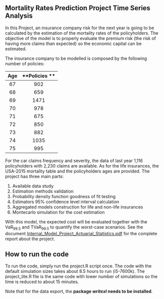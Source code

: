 ## Mortality Rates Prediction Project Time Series Analysis

In this Project, an insurance company risk for the next year is going to be calculated by the estimation 
of the mortality rates of the policyholders. The objective of the model is to properly evaluate the 
premium risk (the risk of having more claims than expected) so the economic capital can be estimated. 

The insurance company to be modelled is composed by the following number of policies: 

| **Age** | **Policies ** |
|:-------:|:-------------:|
| 67      | 902           |
| 68      | 659           |
| 69      | 1471          |
| 70      | 978           |
| 71      | 675           |
| 72      | 850           |
| 73      | 882           |
| 74      | 1035          |
| 75      | 995           |


For the car claims frequency and severity, the data of last year 1,116 policyholders with 2,230 claims are available. As for the life insurances, the USA-2015 mortality table and the policyholders ages are provided.
The project has three main parts:
1.	Available data study
2.	Estimation methods validation
3.	Probability density function goodness of fit testing
4.	Estimators 95% confidence level interval calculation
5.	Aggregated models construction for life and non-life insurances
6.	Montecarlo simulation for the cost estimation

With this model, the expected cost will be evaluated together with the VaR<sub>99.5</sub> and TVaR<sub>99.5</sub> to quantify the worst-case scenarios.
See the document [Internal_Model_Project_Actuarial_Statistics.pdf](https://github.com/asiergs/Internal-Model-Project-Actuarial-Statistics/blob/main/Internal_Model_Project_Actuarial_Statistics.pdf) for the complete report about the project.

## How to run the code

To run the code, simply run the project.R script once. The code with the default simulation sizes takes about 8.5 hours to run (i5-7600k). The project_lite.R file is the same code with lower number of simulations so the time is reduced to about 15 minutes.

Note that for the data export, the **package _writexl_ needs to be installed**.
